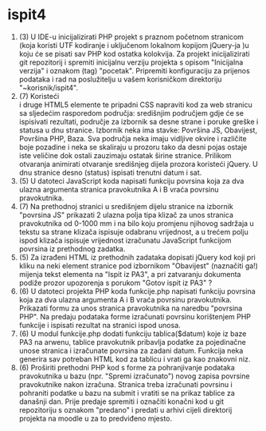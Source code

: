 # ispit4
1. (3) U IDE-u inicijalizirati PHP projekt s praznom početnom stranicom (koja koristi UTF kodiranje i
uključenom lokalnom kopijom jQuery-ja )u koju će se pisati sav PHP kod ostatka kolokvija. Za projekt
inicijalizirati git repozitorij i spremiti inicijalnu verziju projekta s opisom "Inicijalna verzija" i oznakom
(tag) "pocetak". Pripremiti konfiguraciju za prijenos podataka i rad na poslužitelju u vašem korisničkom
direktoriju "~korisnik/ispit4".
2. (7) Koristeći <div> i druge HTML5 elemente te pripadni CSS napraviti kod za web stranicu sa sljedećim
rasporedom područja: središnjim područjem gdje će se ispisivati rezultati, područje za izbornik sa desne
strane i poruke greške i statusa u dnu stranice. Izbornik neka ima stavke: Površina JS, Obavijest, Površina
PHP, Baza. Sva područja neka imaju vidljive okvire i različite boje pozadine i neka se skaliraju u prozoru
tako da desni pojas ostaje iste veličine dok ostali zauzimaju ostatak širine stranice. Prilikom otvaranja
animirati otvaranje središnjeg dijela prozora koristeći jQuery. U dnu stranice desno (status) ispisati trenutni
datum i sat.
3. (5) U datoteci JavaScript koda napisati funkciju povrsina koja za dva ulazna argumenta stranica
pravokutnika A i B vraća povrsinu pravokutnika.
4. (7) Na prethodnoj stranici u središnjem dijelu stranice na izbornik "povrsina JS" prikazati 2 ulazna polja
tipa klizač za unos stranica pravokutnika od 0-1000 mm i na bilo koju promjenu njihovog sadržaja u tekstu
sa strane klizača ispisuje odabranu vrijednost, a u trećem polju ispod klizača ispisuje vrijednost izračunatu
JavaScript funkcijom povrsina iz prethodnog zadatka.
5. (5) Za izrađeni HTML iz prethodnih zadataka dopisati jQuery kod koji pri kliku na neki element stranice
pod izbornikom "Obavijest" (naznačiti ga!) mijenja tekst elementa na "Ispit iz PA3", a pri zatvaranju
dokumenta podiže prozor upozorenja s porukom "Gotov ispit iz PA3" ?
6. (6) U datoteci projekta PHP koda funkcije.php napisati funkciju povrsina koja za dva ulazna
argumenta A i B vraća povrsinu pravokutnika. Prikazati formu za unos stranica pravokutnika na naredbu
"povrsina PHP". Na predaju podataka forme izračunati povrsinu korištenjem PHP funkcije i ispisati rezultat
na stranici ispod unosa.
7. (6) U modul funkcije.php dodati funkciju tablica($datum) koje iz baze PA3 na arwenu, tablice
pravokutnik pribavlja podatke za pojedinačne unose stranica i izračunate povrsina za zadani datum.
Funkcija neka generira sav potreban HTML kod za tablicu i vrati ga kao znakovni niz.
8. (6) Proširiti prethodni PHP kod s forme za pohranjivanje podataka pravokutnika u bazu (npr. "Spremi
izračunato") novog zapisa povrsine pravokutnike nakon izračuna. Stranica treba izračunati povrsinu i
pohraniti podatke u bazu na submit i vratiti se na prikaz tablice za današnji dan.
Prije predaje spremiti i označiti konačni kod u git repozitoriju s oznakom "predano" i predati u arhivi cijeli
direktorij projekta na moodle u za to predviđeno mjesto.
